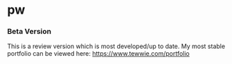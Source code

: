# pw

### Beta Version ###
This is a review version which is most developed/up to date. My most stable portfolio can be viewed here: https://www.tewwie.com/portfolio
